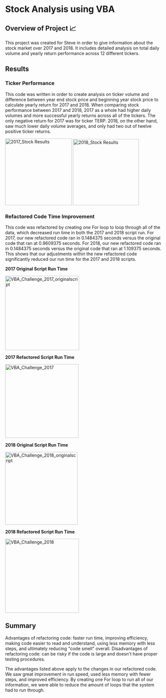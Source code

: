 # Stock Analysis using VBA

## Overview of Project :chart_with_upwards_trend:
This project was created for Steve in order to give information about the stock market over 2017 and 2018. It includes detailed analysis on total daily volume and yearly return performance across 12 different tickers. 

## Results 
### Ticker Performance
This code was written in order to create analysis on ticker volume and difference between year end stock price and beginning year stock price to calculate yearly return for 2017 and 2018. 
When comparing stock performance between 2017 and 2018, 2017 as a whole had higher daily volumes and more successful yearly returns across all of the tickers. The only negative return for 2017 was for ticker TERP. 
2018, on the other hand, saw much lower daily volume averages, and only had two out of twelve positive ticker returns. 

<img width="214" alt="2017_Stock Results" src="https://user-images.githubusercontent.com/67871338/89126903-9e68e680-d4b7-11ea-8589-c1565522dc4a.PNG">

<img width="212" alt="2018_Stock Results" src="https://user-images.githubusercontent.com/67871338/89126906-a45ec780-d4b7-11ea-8c4f-65ce82f93914.PNG">

### Refactored Code Time Improvement
This code was refactored by creating one For loop to loop through all of the data, which decreased run time in both the 2017 and 2018 script run. 
For 2017, our new refactored code ran in 0.1484375 seconds versus the original code that ran at 0.9609375 seconds. 
For 2018, our new refactored code ran in 0.1484375 seconds versus the original code that ran at 1.109375 seconds. 
This shows that our adjustments within the new refactored code significantly reduced our run time for the 2017 and 2018 scripts. 

**2017 Original Script Run Time**

<img width="238" alt="VBA_Challenge_2017_originalscript" src="https://user-images.githubusercontent.com/67871338/89126945-e1c35500-d4b7-11ea-8aad-c7955bfe049e.PNG">

**2017 Refactored Script Run Time**

<img width="236" alt="VBA_Challenge_2017" src="https://user-images.githubusercontent.com/67871338/89126954-e8ea6300-d4b7-11ea-99b4-37e6e8993a85.PNG">

**2018 Original Script Run Time**

<img width="233" alt="VBA_Challenge_2018_originalscript" src="https://user-images.githubusercontent.com/67871338/89126962-f0aa0780-d4b7-11ea-89a0-e3a4e73d4f7c.PNG">

**2018 Refactored Script Run Time**

<img width="237" alt="VBA_Challenge_2018" src="https://user-images.githubusercontent.com/67871338/89126961-ee47ad80-d4b7-11ea-918b-663086110a90.PNG">

## Summary
Advantages of refactoring code: faster run time, improving efficiency, making code easier to read and understand, using less memory with less steps, and ultimately reducing "code smell" overall.
Disadvantages of refactoring code: can be risky if the code is large and doesn't have proper testing procedures. 

The advantages listed above apply to the changes in our refactored code. We saw great improvement in run speed, used less memory with fewer steps, and improved efficiency. 
By creating one For loop to run all of our information, we were able to reduce the amount of loops that the system had to run through.
